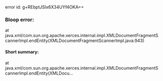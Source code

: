 error id: g+REbptJSIx6X34UYf4OKA==
### Bloop error:

at java.xml/com.sun.org.apache.xerces.internal.impl.XMLDocumentFragmentScannerImpl.endEntity(XMLDocumentFragmentScannerImpl.java:943)
#### Short summary: 

at java.xml/com.sun.org.apache.xerces.internal.impl.XMLDocumentFragmentScannerImpl.endEntity(XMLDocu...